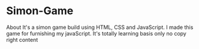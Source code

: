 # Simon-Game
About It's a simon game build using HTML, CSS and JavaScript. I made this game for furnishing my javaScript. It's totally learning basis only no copy right content
